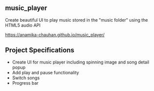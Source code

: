 ## music_player

Create beautiful UI to play music stored in the "music folder" using the HTML5 audio API

https://anamika-chauhan.github.io/music_player/

## Project Specifications

- Create UI for music player including spinning image and song detail popup
- Add play and pause functionality
- Switch songs
- Progress bar
